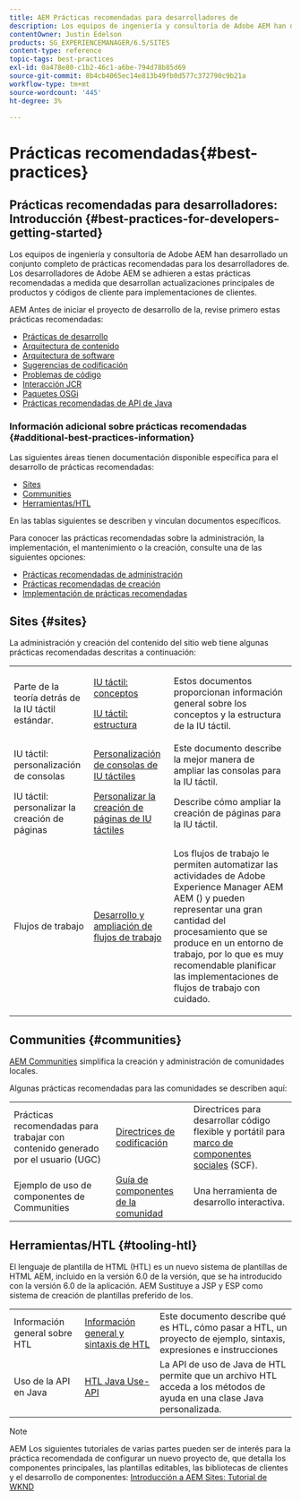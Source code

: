 ```yaml
---
title: AEM Prácticas recomendadas para desarrolladores de
description: Los equipos de ingeniería y consultoría de Adobe AEM han desarrollado un conjunto completo de prácticas recomendadas para los desarrolladores de.
contentOwner: Justin Edelson
products: SG_EXPERIENCEMANAGER/6.5/SITES
content-type: reference
topic-tags: best-practices
exl-id: 0a478e80-c1b2-46c1-a6be-794d78b85d69
source-git-commit: 8b4cb4065ec14e813b49fb0d577c372790c9b21a
workflow-type: tm+mt
source-wordcount: '445'
ht-degree: 3%

---
```


# Prácticas recomendadas{#best-practices}

## Prácticas recomendadas para desarrolladores: Introducción {#best-practices-for-developers-getting-started}

Los equipos de ingeniería y consultoría de Adobe AEM han desarrollado un conjunto completo de prácticas recomendadas para los desarrolladores de. Los desarrolladores de Adobe AEM se adhieren a estas prácticas recomendadas a medida que desarrollan actualizaciones principales de productos y códigos de cliente para implementaciones de clientes.

AEM Antes de iniciar el proyecto de desarrollo de la, revise primero estas prácticas recomendadas:

* [Prácticas de desarrollo](/help/sites-developing/development-practices.md)
* [Arquitectura de contenido](/help/sites-developing/content-architecture.md)
* [Arquitectura de software](/help/sites-developing/software-architecture.md)
* [Sugerencias de codificación](/help/sites-developing/coding-tips.md)
* [Problemas de código](/help/sites-developing/code-pitfalls.md)
* [Interacción JCR](/help/sites-developing/jcr-integration.md)
* [Paquetes OSGi](/help/sites-developing/osgi-bundles.md)
* [Prácticas recomendadas de API de Java](https://experienceleague.adobe.com/docs/experience-manager-learn/foundation/development/understand-java-api-best-practices.html)

### Información adicional sobre prácticas recomendadas {#additional-best-practices-information}

Las siguientes áreas tienen documentación disponible específica para el desarrollo de prácticas recomendadas:

* [Sites](#sites)
* [Communities](/help/sites-developing/best-practices.md#communities)
* [Herramientas/HTL](/help/sites-developing/best-practices.md#tooling-htl)

En las tablas siguientes se describen y vinculan documentos específicos.

Para conocer las prácticas recomendadas sobre la administración, la implementación, el mantenimiento o la creación, consulte una de las siguientes opciones:

* [Prácticas recomendadas de administración](/help/sites-administering/administer-best-practices.md)
* [Prácticas recomendadas de creación](/help/sites-authoring/best-practices.md)
* [Implementación de prácticas recomendadas](/help/sites-deploying/best-practices.md)

## Sites {#sites}

La administración y creación del contenido del sitio web tiene algunas prácticas recomendadas descritas a continuación:

<table>
 <tbody>
  <tr>
   <td>Parte de la teoría detrás de la IU táctil estándar.</td>
   <td><p><a href="/help/sites-developing/touch-ui-concepts.md">IU táctil: conceptos</a></p> <p><a href="/help/sites-developing/touch-ui-structure.md">IU táctil: estructura</a></p> </td>
   <td>Estos documentos proporcionan información general sobre los conceptos y la estructura de la IU táctil.</td>
  </tr>
  <tr>
   <td>IU táctil: personalización de consolas </td>
   <td><a href="/help/sites-developing/customizing-consoles-touch.md">Personalización de consolas de IU táctiles</a></td>
   <td>Este documento describe la mejor manera de ampliar las consolas para la IU táctil.</td>
  </tr>
  <tr>
   <td>IU táctil: personalizar la creación de páginas</td>
   <td><a href="/help/sites-developing/customizing-page-authoring-touch.md">Personalizar la creación de páginas de IU táctiles</a></td>
   <td>Describe cómo ampliar la creación de páginas para la IU táctil.</td>
  </tr>
  <tr>
   <td>Flujos de trabajo</td>
   <td><a href="/help/sites-developing/workflows-best-practices.md">Desarrollo y ampliación de flujos de trabajo</a></td>
   <td><p>Los flujos de trabajo le permiten automatizar las actividades de Adobe Experience Manager AEM AEM () y pueden representar una gran cantidad del procesamiento que se produce en un entorno de trabajo, por lo que es muy recomendable planificar las implementaciones de flujos de trabajo con cuidado.</p> </td>
  </tr>
 </tbody>
</table>

## Communities {#communities}

[AEM Communities](/help/communities/overview.md) simplifica la creación y administración de comunidades locales.

Algunas prácticas recomendadas para las comunidades se describen aquí:

|  |  |  |
|---|---|---|
| Prácticas recomendadas para trabajar con contenido generado por el usuario (UGC) | [Directrices de codificación](/help/communities/code-guide.md) | Directrices para desarrollar código flexible y portátil para [marco de componentes sociales](/help/communities/scf.md) (SCF). |
| Ejemplo de uso de componentes de Communities | [Guía de componentes de la comunidad](/help/communities/components-guide.md) | Una herramienta de desarrollo interactiva. |

## Herramientas/HTL {#tooling-htl}

El lenguaje de plantilla de HTML (HTL) es un nuevo sistema de plantillas de HTML AEM, incluido en la versión 6.0 de la versión, que se ha introducido con la versión 6.0 de la aplicación. AEM Sustituye a JSP y ESP como sistema de creación de plantillas preferido de los.

|  |  |  |
|---|---|---|
| Información general sobre HTL | [Información general y sintaxis de HTL](https://experienceleague.adobe.com/docs/experience-manager-htl/content/overview.html?lang=es) | Este documento describe qué es HTL, cómo pasar a HTL, un proyecto de ejemplo, sintaxis, expresiones e instrucciones |
| Uso de la API en Java | [HTL Java Use-API](https://helpx.adobe.com/experience-manager/htl/using/use-api.html) | La API de uso de Java de HTL permite que un archivo HTL acceda a los métodos de ayuda en una clase Java personalizada. |

>[!NOTE]
>
>AEM Los siguientes tutoriales de varias partes pueden ser de interés para la práctica recomendada de configurar un nuevo proyecto de, que detalla los componentes principales, las plantillas editables, las bibliotecas de clientes y el desarrollo de componentes:
>[Introducción a AEM Sites: Tutorial de WKND](https://helpx.adobe.com/experience-manager/kt/sites/using/getting-started-wknd-tutorial-develop.html)
